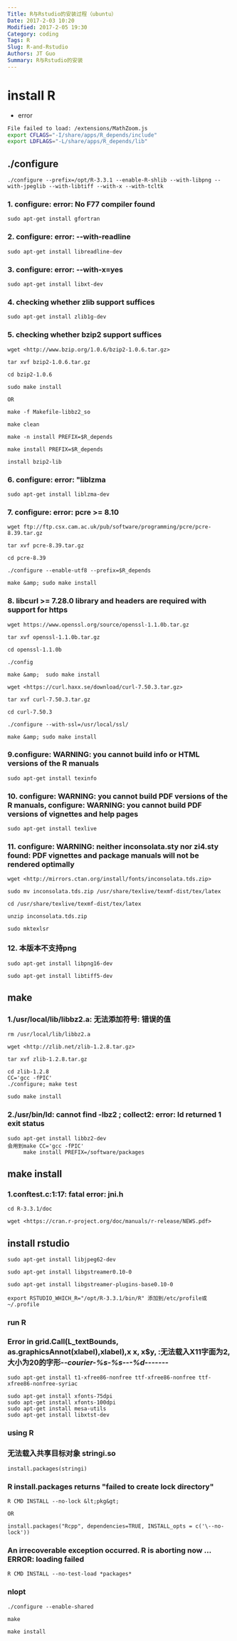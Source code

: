 ```yaml
---
Title: R与Rstudio的安装过程（ubuntu）
Date: 2017-2-03 10:20
Modified: 2017-2-05 19:30
Category: coding 
Tags: R
Slug: R-and-Rstudio
Authors: JT Guo
Summary: R与Rstudio的安装
---
```

# install R

+ error

```bash
File failed to load: /extensions/MathZoom.js
export CFLAGS="-I/share/apps/R_depends/include"
export LDFLAGS="-L/share/apps/R_depends/lib"
```

<!--more-->

## ./configure

    ./configure --prefix=/opt/R-3.3.1 --enable-R-shlib --with-libpng --with-jpeglib --with-libtiff --with-x --with-tcltk

### 1. configure: error: No F77 compiler found

    sudo apt-get install gfortran

### 2. configure: error: --with-readline

    sudo apt-get install libreadline-dev

### 3. configure: error: --with-x=yes

    sudo apt-get install libxt-dev

### 4. checking whether zlib support suffices

    sudo apt-get install zlib1g-dev

### 5. checking whether bzip2 support suffices

    wget <http://www.bzip.org/1.0.6/bzip2-1.0.6.tar.gz>

    tar xvf bzip2-1.0.6.tar.gz

    cd bzip2-1.0.6

    sudo make install

    OR

    make -f Makefile-libbz2_so

    make clean

    make -n install PREFIX=$R_depends

    make install PREFIX=$R_depends

    install bzip2-lib

### 6. configure: error: "liblzma

    sudo apt-get install liblzma-dev

### 7. configure: error: pcre &gt;= 8.10

    wget ftp://ftp.csx.cam.ac.uk/pub/software/programming/pcre/pcre-8.39.tar.gz

    tar xvf pcre-8.39.tar.gz

    cd pcre-8.39

    ./configure --enable-utf8 --prefix=$R_depends

    make &amp; sudo make install

### 8. libcurl &gt;= 7.28.0 library and headers are required with support for https

    wget https://www.openssl.org/source/openssl-1.1.0b.tar.gz

    tar xvf openssl-1.1.0b.tar.gz

    cd openssl-1.1.0b

    ./config

    make &amp;  sudo make install

    wget <https://curl.haxx.se/download/curl-7.50.3.tar.gz>

    tar xvf curl-7.50.3.tar.gz

    cd curl-7.50.3

    ./configure --with-ssl=/usr/local/ssl/

    make &amp; sudo make install

### 9.configure: WARNING: you cannot build info or HTML versions of the R manuals

    sudo apt-get install texinfo

### 10. configure: WARNING: you cannot build PDF versions of the R manuals, configure: WARNING: you cannot build PDF versions of vignettes and help pages

    sudo apt-get install texlive

### 11. configure: WARNING: neither inconsolata.sty nor zi4.sty found: PDF vignettes and package manuals will not be rendered optimally

    wget <http://mirrors.ctan.org/install/fonts/inconsolata.tds.zip>

    sudo mv inconsolata.tds.zip /usr/share/texlive/texmf-dist/tex/latex

    cd /usr/share/texlive/texmf-dist/tex/latex

    unzip inconsolata.tds.zip

    sudo mktexlsr

### 12. 本版本不支持png

    sudo apt-get install libpng16-dev

    sudo apt-get install libtiff5-dev

## make

### 1./usr/local/lib/libbz2.a: 无法添加符号: 错误的值

    rm /usr/local/lib/libbz2.a

    wget <http://zlib.net/zlib-1.2.8.tar.gz>

    tar xvf zlib-1.2.8.tar.gz

    cd zlib-1.2.8
    CC='gcc -fPIC'
    ./configure; make test

    sudo make install

### 2./usr/bin/ld: cannot find -lbz2 ;  collect2: error: ld returned 1 exit status

    sudo apt-get install libbz2-dev
    会用到make CC='gcc -fPIC'
         make install PREFIX=/software/packages

## make install

### 1.conftest.c:1:17: fatal error: jni.h

    cd R-3.3.1/doc

    wget <https://cran.r-project.org/doc/manuals/r-release/NEWS.pdf>

## install rstudio

    sudo apt-get install libjpeg62-dev

    sudo apt-get install libgstreamer0.10-0

    sudo apt-get install libgstreamer-plugins-base0.10-0

    export RSTUDIO_WHICH_R="/opt/R-3.3.1/bin/R" 添加到/etc/profile或~/.profile

### run R

### Error in grid.Call(L_textBounds, as.graphicsAnnot(xlabel),xlabel),x x, x$y, :无法载入X11字面为2,大小为20的字形-*-courier-%s-%s-*-*-%d-*-*-*-*-*-*-*

    sudo apt-get install t1-xfree86-nonfree ttf-xfree86-nonfree ttf-xfree86-nonfree-syriac

    sudo apt-get install xfonts-75dpi
    sudo apt-get install xfonts-100dpi
    sudo apt-get install mesa-utils
    sudo apt-get install libxtst-dev

### using R

### 无法载入共享目标对象 stringi.so

    install.packages(stringi)

### R install.packages returns "failed to create lock directory"

    R CMD INSTALL --no-lock &lt;pkg&gt;

    OR

    install.packages("Rcpp", dependencies=TRUE, INSTALL_opts = c('\--no-lock'))

### An irrecoverable exception occurred. R is aborting now ... ERROR: loading failed

    R CMD INSTALL --no-test-load *packages*

### nlopt

    ./configure --enable-shared

    make

    make install
